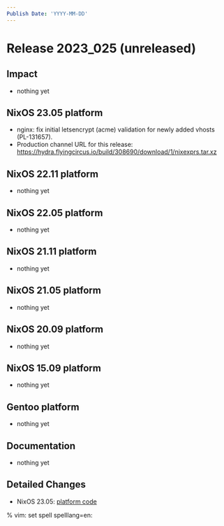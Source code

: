```yaml
---
Publish Date: 'YYYY-MM-DD'
---
```


# Release 2023_025 (unreleased)

## Impact

- nothing yet

## NixOS 23.05 platform

- nginx: fix initial letsencrypt (acme) validation for newly added vhosts (PL-131657).
- Production channel URL for this release: https://hydra.flyingcircus.io/build/308690/download/1/nixexprs.tar.xz

## NixOS 22.11 platform

- nothing yet

## NixOS 22.05 platform

- nothing yet

## NixOS 21.11 platform

- nothing yet

## NixOS 21.05 platform

- nothing yet

## NixOS 20.09 platform

- nothing yet

## NixOS 15.09 platform

- nothing yet

## Gentoo platform

- nothing yet

## Documentation

- nothing yet

## Detailed Changes

- NixOS 23.05: [platform code](https://github.com/flyingcircusio/fc-nixos/compare/fc/r2023_024/23.05...1bfe6bc25d07804b64446d2af08de0100503a2ae)

% vim: set spell spelllang=en:

